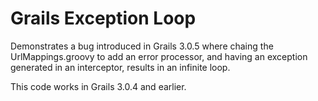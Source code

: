 # Grails Exception Loop

Demonstrates a bug introduced in Grails 3.0.5 where chaing the UrlMappings.groovy to add an error processor, and having an exception generated in an interceptor, results in an infinite loop.

This code works in Grails 3.0.4 and earlier.
